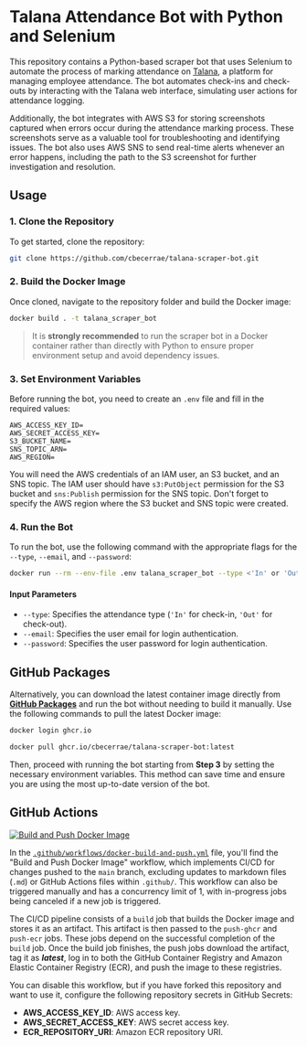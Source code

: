 # Talana Attendance Bot with Python and Selenium

This repository contains a Python-based scraper bot that uses Selenium to automate the process of marking attendance on [Talana](https://peru.talana.com/es/remuneraciones/), a platform for managing employee attendance. The bot automates check-ins and check-outs by interacting with the Talana web interface, simulating user actions for attendance logging.

Additionally, the bot integrates with AWS S3 for storing screenshots captured when errors occur during the attendance marking process. These screenshots serve as a valuable tool for troubleshooting and identifying issues. The bot also uses AWS SNS to send real-time alerts whenever an error happens, including the path to the S3 screenshot for further investigation and resolution.

## Usage

### 1. Clone the Repository

To get started, clone the repository:

```bash
git clone https://github.com/cbecerrae/talana-scraper-bot.git
```

### 2. Build the Docker Image

Once cloned, navigate to the repository folder and build the Docker image:

```bash
docker build . -t talana_scraper_bot
```

> It is **strongly recommended** to run the scraper bot in a Docker container rather than directly with Python to ensure proper environment setup and avoid dependency issues.

### 3. Set Environment Variables

Before running the bot, you need to create an `.env` file and fill in the required values:

```env
AWS_ACCESS_KEY_ID=
AWS_SECRET_ACCESS_KEY=
S3_BUCKET_NAME=
SNS_TOPIC_ARN=
AWS_REGION=
```

You will need the AWS credentials of an IAM user, an S3 bucket, and an SNS topic. The IAM user should have `s3:PutObject` permission for the S3 bucket and `sns:Publish` permission for the SNS topic. Don't forget to specify the AWS region where the S3 bucket and SNS topic were created.

### 4. Run the Bot

To run the bot, use the following command with the appropriate flags for the `--type`, `--email`, and `--password`:

```bash
docker run --rm --env-file .env talana_scraper_bot --type <'In' or 'Out'> --email <user email> --password <user password>
```

#### Input Parameters

- `--type`: Specifies the attendance type (`'In'` for check-in, `'Out'` for check-out).
- `--email`: Specifies the user email for login authentication.
- `--password`: Specifies the user password for login authentication.

## GitHub Packages

Alternatively, you can download the latest container image directly from [**GitHub Packages**](https://github.com/cbecerrae/talana-scraper-bot/pkgs/container/talana-scraper-bot) and run the bot without needing to build it manually. Use the following commands to pull the latest Docker image:

```bash
docker login ghcr.io

docker pull ghcr.io/cbecerrae/talana-scraper-bot:latest
```

Then, proceed with running the bot starting from **Step 3** by setting the necessary environment variables. This method can save time and ensure you are using the most up-to-date version of the bot.

## GitHub Actions

[![Build and Push Docker Image](https://github.com/cbecerrae/talana-scraper-bot/actions/workflows/docker-build-and-push.yml/badge.svg)](https://github.com/cbecerrae/talana-scraper-bot/actions/workflows/docker-build-and-push.yml)

In the [`.github/workflows/docker-build-and-push.yml`](.github/workflows/docker-build-and-push.yml) file, you'll find the "Build and Push Docker Image" workflow, which implements CI/CD for changes pushed to the `main` branch, excluding updates to markdown files (`.md`) or GitHub Actions files within `.github/`. This workflow can also be triggered manually and has a concurrency limit of 1, with in-progress jobs being canceled if a new job is triggered. 

The CI/CD pipeline consists of a `build` job that builds the Docker image and stores it as an artifact. This artifact is then passed to the `push-ghcr` and `push-ecr` jobs. These jobs depend on the successful completion of the `build` job. Once the build job finishes, the push jobs download the artifact, tag it as ***latest***, log in to both the GitHub Container Registry and Amazon Elastic Container Registry (ECR), and push the image to these registries.

You can disable this workflow, but if you have forked this repository and want to use it, configure the following repository secrets in GitHub Secrets:
- **AWS_ACCESS_KEY_ID**: AWS access key.
- **AWS_SECRET_ACCESS_KEY**: AWS secret access key.
- **ECR_REPOSITORY_URI**: Amazon ECR repository URI.